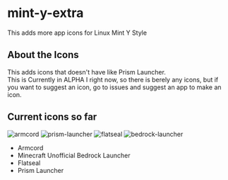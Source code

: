 # mint-y-extra
This adds more app icons for Linux Mint Y Style
## About the Icons
This adds icons that doesn't have like Prism Launcher. <br>
This is Currently in ALPHA I right now, so there is berely any icons, but if you want to suggest an icon, go to issues and suggest an app to make an icon.
## Current icons so far
![armcord](https://github.com/user-attachments/assets/4b6a8a26-d776-49cb-a62c-582bf19b1ca1)
![prism-launcher](https://github.com/user-attachments/assets/bcf67d8b-6f8a-4f2a-acf4-9151d41ccbca)
![flatseal](https://github.com/user-attachments/assets/fde0bd8c-ce87-46bf-a04c-67268f9b04a0)
![bedrock-launcher](https://github.com/user-attachments/assets/1e1dd542-ae70-4c05-988a-787445a95876)

- Armcord
- Minecraft Unofficial Bedrock Launcher
- Flatseal
- Prism Launcher

